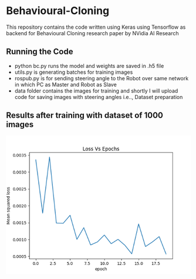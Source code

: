 # Behavioural-Cloning
This repository contains the code written using Keras using Tensorflow as backend for Behavioural Cloning research paper by NVidia AI Research 

## Running the Code

- python bc.py runs the model and weights are saved in .h5 file
- utils.py is generating batches for training images
- rospub.py is for sending steering angle to the Robot over same network in which PC as Master and Robot as Slave
- data folder contains the images for training and shortly I will upload code for saving images with steering angles i.e.., Dataset preparation

## Results after training with dataset of 1000 images

![Alt text](./2.png?raw=true "Training Loss graph")
